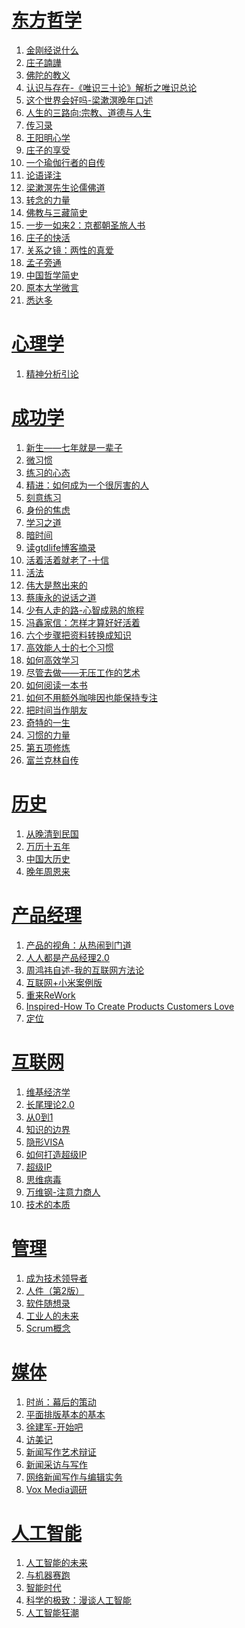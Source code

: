 # [东方哲学][1]
1. [金刚经说什么](eastern_philosophy/jin_gang_jing_shuo_shen_me.md)
1. [庄子諵譁](eastern_philosophy/zhuang_zi_nan_hua.md)
1. [佛陀的教义](eastern_philosophy/fo_tuo_jiao_yi.md)
1. [认识与存在-《唯识三十论》解析之唯识总论](eastern_philosophy/wei_shi_san_shi_lun.md)
1. [这个世界会好吗-梁漱溟晚年口述](eastern_philosophy/liang_shu_min_wan_nian_kou_shu.md)
1. [人生的三路向:宗教、道德与人生](eastern_philosophy/ren_sheng_de_san_lu_xiang.md)
1. [传习录](eastern_philosophy/chuan_xi_lu.md)
1. [王阳明心学](eastern_philosophy/wang-yang-ming-xin-xue.md)
1. [庄子的享受](eastern_philosophy/zhuang_zi_de_xiang_shou.md)
1. [一个瑜伽行者的自传](eastern_philosophy/yi_ge_yu_jia_xing_zhe_de_zi_zhuan.md)
1. [论语译注](eastern_philosophy/lun_yu_yi_zhu.md)
1. [梁漱溟先生论儒佛道](eastern_philosophy/liang_shu_min_xian_sheng_lun_ru_fo_dao.md)
1. [转念的力量](eastern_philosophy/zhuan_nian_de_li_liang.md)
1. [佛教与三藏简史](eastern_philosophy/fo_jiao_yu_san_zang_jian_shi.md)
1. [一步一如来2：京都朝圣旅人书](eastern_philosophy/yi_bu_yi_ru_lai2.md)
1. [庄子的快活](eastern_philosophy/zhuang_zi_de_kuai_huo.md)
1. [关系之镜：两性的真爱](eastern_philosophy/liang_xing_de_zhen_ai.md)
1. [孟子旁通](eastern_philosophy/meng_zi_pang_tong.md)
1. [中国哲学简史](eastern_philosophy/zhong_guo_zhe_xue_jian_shi.md)
1. [原本大学微言](eastern_philosophy/yuan_ben_da_xue_wei_yan.md)
1. [悉达多](eastern_philosophy/xi_da_duo.md)

# [心理学][9]
1. [精神分析引论](psychology/freud-jinshenfenxiyinlun.md)

# [成功学][2]
1. [新生——七年就是一辈子](success/xin_sheng.md)
1. [微习惯](success/mini-habits.md)
1. [练习的心态](success/the-practicing-mind.md)
1. [精进：如何成为一个很厉害的人](success/jingjin.md)
1. [刻意练习](success/peak.md)
1. [身份的焦虑](success/status-anxiety.md)
1. [学习之道](success/a-mind-for-numbers.md)
1. [暗时间](success/dark-time.md)
1. [读gtdlife博客摘录](success/gtdlife.md)
1. [活着活着就老了-十信](success/fengtang-shixin.md)
1. [活法](success/huofa.md)
1. [伟大是熬出来的](success/fenglun.md)
1. [蔡康永的说话之道](success/caikangyong.md)
1. [少有人走的路-心智成熟的旅程](success/the-road-less-traveled.md)
1. [冯鑫家信：怎样才算好好活着](success/fengxin-letter.md)
1. [六个步骤把资料转换成知识](success/6-step-knowledge.md)
1. [高效能人士的七个习惯](success/the-seven-habits-of-highly-effective-people.md)
1. [如何高效学习](success/learn-more-study-less.md)
1. [尽管去做——无压工作的艺术](success/gtd.md)
1. [如何阅读一本书](success/how-to-read-a-book.md)
1. [如何不用额外咖啡因也能保持专注](success/focus.md)
1. [把时间当作朋友](success/lixiaolai-time.md)
1. [奇特的一生](success/qi-te-de-yi-sheng.md)
1. [习惯的力量](success/the-power-of-habit.md)
1. [第五项修炼](success/the-fifth-discipline.md)
1. [富兰克林自传](success/franklin.md)

# [历史][7]
1. [从晚清到民国](history/cong-wan-qing-dao-ming-guo.md)
1. [万历十五年](history/1587.md)
1. [中国大历史](history/big-history.md)
1. [晚年周恩来](history/wan_nian_zhou_en_lai.md)




# [产品经理][3]
1. [产品的视角：从热闹到门道](product/perspective_product.md)
1. [人人都是产品经理2.0](product/product_manager_sujie.md)
1. [周鸿祎自述-我的互联网方法论](product/zhou_hong_yi.md)
1. [互联网+小米案例版](product/internet_plus_xiaomi.md)
1. [重来ReWork](product/rework.md)
1. [Inspired-How To Create Products Customers Love](product/inspired.md)
1. [定位](product/positioning.md)

# [互联网][4]
1. [维基经济学](internet/wikinomics.md)
1. [长尾理论2.0](internet/long_tail.md)
1. [从0到1](internet/zero_to_one.md)
1. [知识的边界](internet/too_big_to_know.md)
1. [隐形VISA](internet/visa.md)
1. [如何打造超级IP](internet/create_ip.md)
1. [超级IP](internet/super_ip.md)
1. [思维病毒](internet/virus-of-the-mind.md)
1. [万维钢-注意力商人](internet/the-attention-merchants.md)
1. [技术的本质](internet/TheNatureOfTechnology.md)

# [管理][5]
1. [成为技术领导者](management/tech_leader.md)
1. [人件（第2版）](management/peopleware.md)
1. [软件随想录](management/more_joel_on_software.md)
1. [工业人的未来](management/the_future_of_industrial_man.md)
1. [Scrum概念](management/scrum.md)

# [媒体][6]
1. [时尚：幕后的策动](media/fashion_editor.md)
1. [平面排版基本的基本](media/graphic_design.md)
1. [徐建军-开始吧](media/kaistart.md)
1. [访美记](media/fang-mei.md)
1. [新闻写作艺术辩证](media/the-dialectical-art-of-news-writing.md)
1. [新闻采访与写作](media/news-interview-and-writing.md)
1. [网络新闻写作与编辑实务](media/news-writing.md)
1. [Vox Media调研](media/vox-media.md)

# [人工智能][8]
1. [人工智能的未来](ai/OnIntelligence.md)
1. [与机器赛跑](ai/RaceAgainstTheMachine.md)
1. [智能时代](ai/intelligence-times.md)
1. [科学的极致：漫谈人工智能](ai/talk-ai.md)
1. [人工智能狂潮](ai/ai-japan.md)

[1]: eastern_philosophy/
[2]: success/
[3]: product/
[4]: internet/
[5]: management/
[6]: media/
[7]: history/
[8]: ai/
[9]: psychology/
